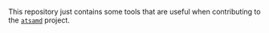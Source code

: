 This repository just contains some tools that are useful when contributing to the [`atsamd`](https://github.com/atsamd-rs/atsamd) project.
